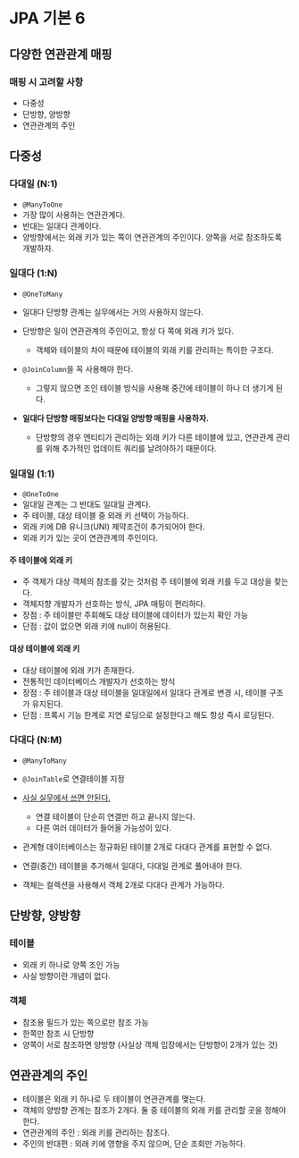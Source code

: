 # JPA 기본 6

## 다양한 연관관계 매핑

### 매핑 시 고려할 사항

- 다중성
- 단방향, 양방향
- 연관관계의 주인



## 다중성

### 다대일 (N:1)

- `@ManyToOne`
- 가장 많이 사용하는 연관관계다.
- 반대는 일대다 관계이다.
- 양방향에서는 외래 키가 있는 쪽이 연관관계의 주인이다. 양쪽을 서로 참조하도록 개발하자.



### 일대다 (1:N)

- `@OneToMany`
- 일대다 단방향 관계는 실무에서는 거의 사용하지 않는다.
- 단방향은 일이 연관관계의 주인이고, 항상 다 쪽에 외래 키가 있다.
  - 객체와 테이블의 차이 때문에 테이블의 외래 키를 관리하는 특이한 구조다.

- `@JoinColumn`을 꼭 사용해야 한다.
  - 그렇지 않으면 조인 테이블 방식을 사용해 중간에 테이블이 하나 더 생기게 된다.

- **일대다 단방향 매핑보다는 다대일 양방향 매핑을 사용하자.**
  - 단방향의 경우 엔티티가 관리하는 외래 키가 다른 테이블에 있고, 연관관계 관리를 위해 추가적인 업데이트 쿼리를 날려야하기 때문이다.




### 일대일 (1:1)

- `@OneToOne`
- 일대일 관계는 그 반대도 일대일 관계다.
- 주 테이블, 대상 테이블 중 외래 키 선택이 가능하다.
- 외래 키에 DB 유니크(UNI) 제약조건이 추가되어야 한다.
- 외래 키가 있는 곳이 연관관계의 주인이다.

#### 주 테이블에 외래 키

- 주 객체가 대상 객체의 참조를 갖는 것처럼 주 테이블에 외래 키를 두고 대상을 찾는다.
- 객체지향 개발자가 선호하는 방식, JPA 매핑이 편리하다.
- 장점 : 주 테이블만 주회해도 대상 테이블에 데이터가 있는지 확인 가능
- 단점 : 값이 없으면 외래 키에 null이 허용된다.

#### 대상 테이블에 외래 키

- 대상 테이블에 외래 키가 존재한다.
- 전통적인 데이터베이스 개발자가 선호하는 방식
- 장점 : 주 테이블과 대상 테이블을 일대일에서 일대다 관계로 변경 시, 테이블 구조가 유지된다.
- 단점 : 프록시 기능 한계로 지연 로딩으로 설정한다고 해도 항상 즉시 로딩된다.



### 다대다 (N:M)

- `@ManyToMany`
- `@JoinTable`로 연결테이블 지정
- <u>사실 실무에서 쓰면 안된다.</u>
  - 연결 테이블이 단순히 연결만 하고 끝나지 않는다.
  - 다른 여러 데이터가 들어올 가능성이 있다.

- 관계형 데이터베이스는 정규화된 테이블 2개로 다대다 관계를 표현할 수 없다.
- 연결(중간) 테이블을 추가해서 일대다, 다대일 관계로 풀어내야 한다.
- 객체는 컬렉션을 사용해서 객체 2개로 다대다 관계가 가능하다.



## 단방향, 양방향

### 테이블

- 외래 키 하나로 양쪽 조인 가능
- 사실 방향이란 개념이 없다.

### 객체

- 참조용 필드가 있는 쪽으로만 참조 가능
- 한쪽만 참조 시 단방향
- 양쪽이 서로 참조하면 양방향 (사실상 객체 입장에서는 단방향이 2개가 있는 것)



## 연관관계의 주인

- 테이블은 외래 키 하나로 두 테이블이 연관관계를 맺는다.
- 객체의 양방향 관계는 참조가 2개다. 둘 중 테이블의 외래 키를 관리할 곳을 정해야한다.
- 연관관계의 주인 : 외래 키를 관리하는 참조다.
- 주인의 반대편 : 외래 키에 영향을 주지 않으며, 단순 조회만 가능하다.




